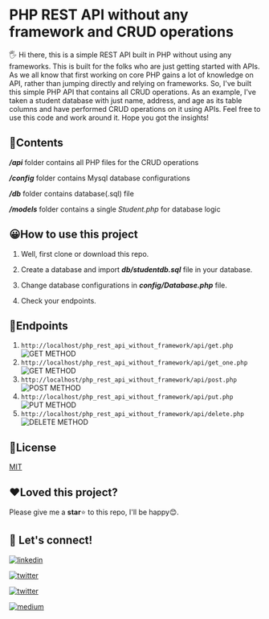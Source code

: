   

# PHP REST API without any framework and CRUD operations

  

  

🖐 Hi there, this is a simple REST API built in PHP without using any frameworks. This is built for the folks who are just getting started with APIs. As we all know that first working on core PHP gains a lot of knowledge on API, rather than jumping directly and relying on frameworks. So, I've built this simple PHP API that contains all CRUD operations. As an example, I've taken a student database with just name, address, and age as its table columns and have performed CRUD operations on it using APIs. Feel free to use this code and work around it. Hope you got the insights!

  

## 📧Contents

  

***/api*** folder contains all PHP files for the CRUD operations

***/config*** folder contains Mysql database configurations

***/db*** folder contains database(.sql) file

***/models*** folder contains a single *Student.php* for database logic

  

## 😀How to use this project

  

1. Well, first clone or download this repo.

2. Create a database and import ***db/studentdb.sql*** file in your database.

3. Change database configurations in ***config/Database.php*** file.

4. Check your endpoints.

  

## 📌Endpoints

  

1.  `http://localhost/php_rest_api_without_framework/api/get.php`
![GET METHOD](https://images2.imgbox.com/6d/6f/aomASYok_o.jpg)
2.  `http://localhost/php_rest_api_without_framework/api/get_one.php`
![GET METHOD](https://images2.imgbox.com/08/d1/vAME2bJ3_o.jpg)
3.  `http://localhost/php_rest_api_without_framework/api/post.php`
![POST METHOD](https://thumbs2.imgbox.com/52/04/yD6d2GYK_t.jpg)
4.  `http://localhost/php_rest_api_without_framework/api/put.php`
![PUT METHOD](https://images2.imgbox.com/20/a2/Lg4U2hNS_o.jpg)
5.  `http://localhost/php_rest_api_without_framework/api/delete.php`
![DELETE METHOD](https://images2.imgbox.com/c5/89/2s8M7yr0_o.jpg)
## 📰License

  

  

[MIT](https://choosealicense.com/licenses/mit/)

  
## ❤️Loved this project?
Please give me a **star**⭐ to this repo, I'll be happy😊.
  

## 🔗 Let's connect!

  

  

[![linkedin](https://img.shields.io/badge/linkedin-0A66C2?style=for-the-badge&logo=linkedin&logoColor=white&style=plastic)](https://www.linkedin.com/in/hanoak/)

  

  

[![twitter](https://img.shields.io/badge/twitter-1DA1F2?style=for-the-badge&logo=twitter&logoColor=white&style=plastic)](https://twitter.com/_hanoak)

  

  

[![twitter](https://img.shields.io/badge/YouTube-red?style=for-the-badge&logo=youtube&logoColor=white&style=plastic)](https://www.youtube.com/channel/UCgqAS2Phb6DNyGD-8n7Jg-Q/?sub_confirmation=1)

  

  

[![medium](https://img.shields.io/badge/Medium-000?style=for-the-badge&logo=medium&logoColor=white&style=plastic)](https://medium.com/@hanoak)